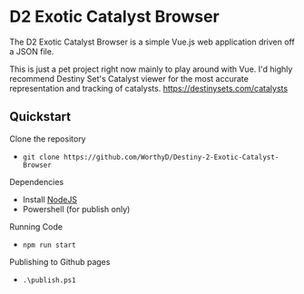  # D2 Exotic Catalyst Browser
The D2 Exotic Catalyst Browser is a simple Vue.js web application driven off a JSON file.

This is just a pet project right now mainly to play around with Vue. I'd highly recommend Destiny Set's Catalyst viewer for the most accurate representation and tracking of catalysts. https://destinysets.com/catalysts 

## Quickstart
Clone the repository
- `git clone https://github.com/WorthyD/Destiny-2-Exotic-Catalyst-Browser`

Dependencies
- Install [NodeJS](https://nodejs.org)
- Powershell (for publish only)

Running Code
- `npm run start`

Publishing to Github pages 
- `.\publish.ps1`
